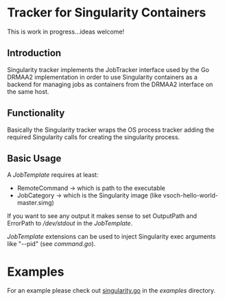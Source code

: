 # Tracker for Singularity Containers

This is work in progress...ideas welcome!

## Introduction

Singularity tracker implements the JobTracker interface used by the Go DRMAA2 implementation
in order to use Singularity containers as a backend for managing jobs as containers from the
DRMAA2 interface on the same host.

## Functionality

Basically the Singularity tracker wraps the OS process tracker adding the required Singularity
calls for creating the singularity process.

## Basic Usage

A _JobTemplate_ requires at least:
  * RemoteCommand -> which is path to the executable
  * JobCategory -> which is the Singularity image (like vsoch-hello-world-master.simg)

If you want to see any output it makes sense to set OutputPath and ErrorPath to _/dev/stdout_
in the _JobTemplate_.

_JobTemplate_ extensions can be used to inject Singularity exec arguments like "--pid" (see _command.go_).

# Examples

For an example please check out [singularity.go](https://github.com/dgruber/drmaa2os/blob/master/examples/singularity/singularity.go)
in the _examples_ directory.
